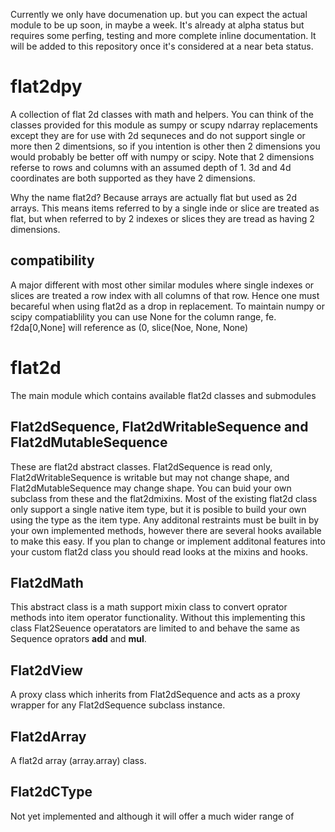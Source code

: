 Currently we only have documenation up.  but you can expect the actual module to be up soon, in maybe a week.  It's already at alpha status but requires some perfing, testing and more complete inline documentation.  It will be added to this repository once it's considered at a near beta status.

# flat2dpy

A collection of flat 2d classes with math and helpers.  You can think of the classes provided for this module as sumpy or scupy ndarray replacements except they are for use with 2d sequneces and do not support single or more then 2 dimentsions, so if you intention is other then 2 dimensions you would probably be better off with numpy or scipy.  Note that 2 dimensions referse to rows and columns with an assumed depth of 1.  3d and 4d coordinates are both supported as they have 2 dimensions.

Why the name flat2d?  Because arrays are actually flat but used as 2d arrays.  This means items referred to by a single inde or slice are treated as flat, but when referred to by 2 indexes or slices they are tread as having 2 dimensions.  

## compatibility

A major different with most other similar modules where single indexes or slices are treated a row index with all columns of that row.  Hence one must becareful when using flat2d as a drop in replacement.  To maintain numpy or scipy compatiablility you can use None for the column range, fe. f2da[0,None] will reference as (0, slice(Noe, None, None)

# flat2d

The main module which contains available flat2d classes and submodules

## Flat2dSequence, Flat2dWritableSequence and Flat2dMutableSequence

These are flat2d abstract classes.  Flat2dSequence is read only, Flat2dWritableSequence is writable but may not change shape, and Flat2dMutableSequence may change shape.  You can buid your own subclass from these and the flat2dmixins.  Most of the existing flat2d class only support a single native item type, but it is posible to build your own using the <object> type as the item type.  Any additonal restraints must be built in by your own implemented methods, however there are several hooks available to make this easy.  If you plan to change or implement additonal features into your custom flat2d class you should read looks at the mixins and hooks.

## Flat2dMath

This abstract class is a math support mixin class to convert oprator methods into item operator functionality.  Without this implementing this class Flat2Seuence operatators are limited to and behave the same as Sequence oprators __add__ and __mul__.

## Flat2dView

A proxy class which inherits from Flat2dSequence and acts as a proxy wrapper for any Flat2dSequence subclass instance.

## Flat2dArray

A flat2d array (array.array) class.

## Flat2dCType

Not yet implemented and although it will offer a much wider range of

